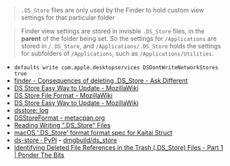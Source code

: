 > `.DS_Store` files are only used by the Finder to hold custom view settings for that particular folder

> Finder view settings are stored in invisble `.DS_Store` files, in the **parent** of the folder being set. So the settings for `/Applications` are stored in `/.DS_Store`, and `/Applications/.DS_Store` holds the settings for subfolders of `/Applications`, such as `/Applications/Utilities`.

- `defaults write com.apple.desktopservices DSDontWriteNetworkStores true`
- [finder - Consequences of deleting .DS_Store - Ask Different](https://apple.stackexchange.com/questions/69467/consequences-of-deleting-ds-store)
- [DS Store Easy Way to Update - MozillaWiki](https://web.archive.org/web/20230320231248/https://wiki.mozilla.org/DS_Store_Easy_Way_to_Update)
- [DS Store File Format - MozillaWiki](https://web.archive.org/web/20230428231937/https://wiki.mozilla.org/DS_Store_File_Format)
- [DS Store Easy Way to Update - MozillaWiki](https://web.archive.org/web/20230320231248/https://wiki.mozilla.org/DS_Store_Easy_Way_to_Update)
- [dsstore: log](https://web.archive.org/web/20170602034746/http://www.hhhh.org/src/hg/dsstore)
- [DSStoreFormat - metacpan.org](https://web.archive.org/web/20230428231937/https://metacpan.org/dist/Mac-Finder-DSStore/view/DSStoreFormat.pod)
- [Reading Writing ".DS_Store" Files](https://web.archive.org/web/20211128175627/https://plt.cs.northwestern.edu/snapshots/current/doc/ds-store/index.html#%28part._aliases%29)
- [macOS '.DS_Store' format format spec for Kaitai Struct](https://web.archive.org/web/20230524001158/https://formats.kaitai.io/ds_store/)
- [ds-store · PyPI](https://pypi.org/project/ds-store/) - [dmgbuild/ds_store](https://github.com/dmgbuild/ds_store)
- [Identifying Deleted File References in the Trash (.DS_Store) Files - Part 1 | Ponder The Bits](https://web.archive.org/web/20230326094445/http://ponderthebits.com/2017/01/mac-dumpster-diving-identifying-deleted-file-references-in-the-trash-ds_store-files-part-1/)
